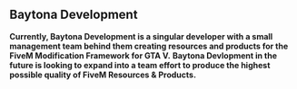 ## Baytona Development

**Currently, Baytona Development is a singular developer with a small management team behind them creating resources and products for the FiveM Modification Framework for GTA V.**
**Baytona Devlopment in the future is looking to expand into a team effort to produce the highest possible quality of FiveM Resources & Products.**
